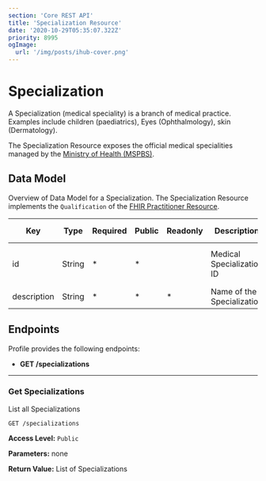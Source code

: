 ```yaml
---
section: 'Core REST API'
title: 'Specialization Resource'
date: '2020-10-29T05:35:07.322Z'
priority: 8995
ogImage:
  url: '/img/posts/ihub-cover.png'
---
```


# Specialization

A Specialization (medical speciality) is a branch of medical practice. Examples include children (paediatrics), Eyes (Ophthalmology), skin (Dermatology).

The Specialization Resource exposes the official medical specialities managed by the [Ministry of Health (MSPBS)](https://www.mspbs.gov.py/index.php).

## Data Model

Overview of Data Model for a Specialization. The Specialization Resource implements the `Qualification` of the [ FHIR Practitioner Resource](https://www.hl7.org/fhir/practitioner.html).

| Key         | Type   | Required | Public | Readonly | Description                | FHIR Resource                        |
| ----------- | ------ | -------- | ------ | -------- | -------------------------- | ------------------------------------ |
| id          | String | \*       | \*     |          | Medical Specialization ID  | Practitioner -> Qualification (Code) |
| description | String | \*       | \*     | \*       | Name of the Specialization |                                      |

## Endpoints

Profile provides the following endpoints:

- **GET /specializations**

---

### Get Specializations

List all Specializations

```
GET /specializations
```

**Access Level:** `Public`

**Parameters:** none

**Return Value:** List of Specializations
